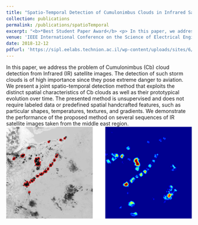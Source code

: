```yaml
---
title: "Spatio-Temporal Detection of Cumulonimbus Clouds in Infrared Satellite Images"
collection: publications
permalink: /publications/spatioTemporal
excerpt: "<b>*Best Student Paper Award</b> <p> In this paper, we address the problem of Cumulonimbus (Cb) cloud detection from Infrared (IR) satellite images. The detection of such storm clouds is of high importance since they pose extreme danger to aviation. We present a joint spatio-temporal detection method that exploits the distinct spatial characteristics of Cb clouds as well as their prototypical evolution over time. The presented method is unsupervised and does not require labeled data or predefined spatial handcrafted features, such as particular shapes, temperatures, textures, and gradients. We demonstrate the performance of the proposed method on several sequences of IR satellite images taken from the middle east region. <img src='/images/spatioTemporalPaper.png' style="width:auto; height:250px" align="right">" 
venue: 'IEEE International Conference on the Science of Electrical Engineering in Israel (ICSEE)'
date: 2018-12-12
pdfurl: 'https://sipl.eelabs.technion.ac.il/wp-content/uploads/sites/6/2018/12/paper_final.pdf'
---  
```

In this paper, we address the problem of Cumulonimbus (Cb) cloud detection from Infrared (IR) satellite images. The detection of such storm clouds is of high importance since they pose extreme danger to aviation. We present a joint spatio-temporal detection method that exploits the distinct spatial characteristics of Cb clouds as well as their prototypical evolution over time. The presented method is unsupervised and does not require labeled data or predefined spatial handcrafted features, such as particular shapes, temperatures, textures, and gradients. We demonstrate the performance of the proposed method on several sequences of IR satellite images taken from the middle east region.  <img src='/images/spatioTemporalPaper.png' style="width:auto; height:250px" align="right">